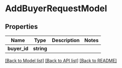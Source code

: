# AddBuyerRequestModel

## Properties
Name | Type | Description | Notes
------------ | ------------- | ------------- | -------------
**buyer_id** | **string** |  | 

[[Back to Model list]](../README.md#documentation-for-models) [[Back to API list]](../README.md#documentation-for-api-endpoints) [[Back to README]](../README.md)


